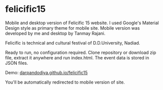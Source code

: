 # felicific15

Mobile and desktop version of Felicific 15 website. I used Google's Material Design style as primary theme for mobile site. Mobile version was developed by me and desktop by Tanmay Rajani. 

Felicific is technical and cultural festival of D.D.University, Nadiad.

Ready to run, no configuration required. Clone repository or download zip file, extract it anywhere and run index.html. The event data is stored in JSON files.

Demo: [darpandodiya.github.io/felicific15](http://darpandodiya.github.io/felicific15)

You'll be automatically redirected to mobile version of site. 

